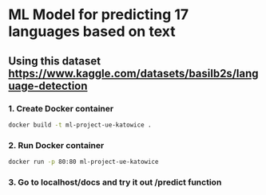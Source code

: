 # ML Model for predicting 17 languages based on text
## Using this dataset https://www.kaggle.com/datasets/basilb2s/language-detection

### 1. Create Docker container

```bash
docker build -t ml-project-ue-katowice .

```

### 2. Run Docker container

```bash
docker run -p 80:80 ml-project-ue-katowice

```

### 3. Go to localhost/docs and try it out /predict function 
